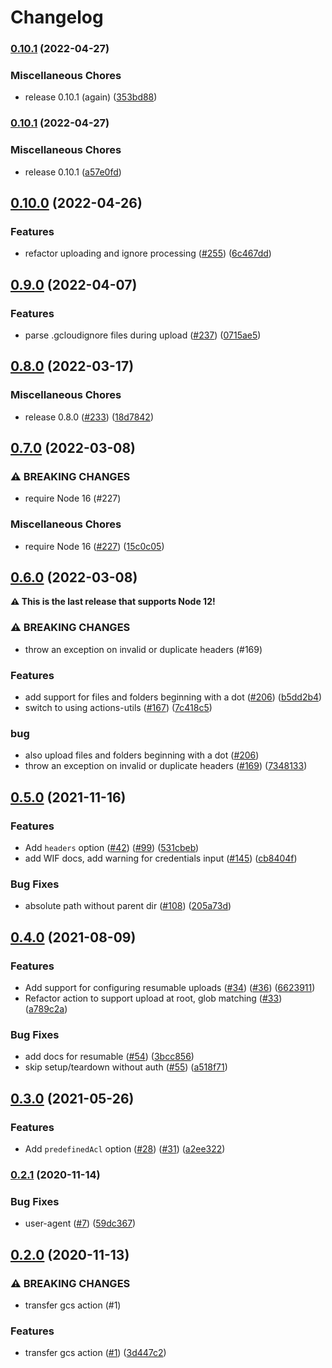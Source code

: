 # Changelog

### [0.10.1](https://www.github.com/google-github-actions/upload-cloud-storage/compare/v0.10.1...v0.10.1) (2022-04-27)


### Miscellaneous Chores

* release 0.10.1 (again) ([353bd88](https://www.github.com/google-github-actions/upload-cloud-storage/commit/353bd887e4b25b7421aad10428f267ff0144c1a4))

### [0.10.1](https://www.github.com/google-github-actions/upload-cloud-storage/compare/v0.10.0...v0.10.1) (2022-04-27)


### Miscellaneous Chores

* release 0.10.1 ([a57e0fd](https://www.github.com/google-github-actions/upload-cloud-storage/commit/a57e0fd138fe7123a81d71712f0682bb4d77d9c9))

## [0.10.0](https://www.github.com/google-github-actions/upload-cloud-storage/compare/v0.9.0...v0.10.0) (2022-04-26)


### Features

* refactor uploading and ignore processing ([#255](https://www.github.com/google-github-actions/upload-cloud-storage/issues/255)) ([6c467dd](https://www.github.com/google-github-actions/upload-cloud-storage/commit/6c467ddf4d1706392602ca12bdb604c635c9f571))

## [0.9.0](https://www.github.com/google-github-actions/upload-cloud-storage/compare/v0.8.0...v0.9.0) (2022-04-07)


### Features

* parse .gcloudignore files during upload ([#237](https://www.github.com/google-github-actions/upload-cloud-storage/issues/237)) ([0715ae5](https://www.github.com/google-github-actions/upload-cloud-storage/commit/0715ae527180418bb29f3055035821805f8b3344))

## [0.8.0](https://www.github.com/google-github-actions/upload-cloud-storage/compare/v0.7.0...v0.8.0) (2022-03-17)


### Miscellaneous Chores

* release 0.8.0 ([#233](https://www.github.com/google-github-actions/upload-cloud-storage/issues/233)) ([18d7842](https://www.github.com/google-github-actions/upload-cloud-storage/commit/18d78424cd0d52395d187cc82e3f13af4c0f018a))

## [0.7.0](https://www.github.com/google-github-actions/upload-cloud-storage/compare/v0.6.0...v0.7.0) (2022-03-08)


### ⚠ BREAKING CHANGES

* require Node 16 (#227)

### Miscellaneous Chores

* require Node 16 ([#227](https://www.github.com/google-github-actions/upload-cloud-storage/issues/227)) ([15c0c05](https://www.github.com/google-github-actions/upload-cloud-storage/commit/15c0c0521e9a3a3eb74e73e4407ba11ea441d67d))

## [0.6.0](https://www.github.com/google-github-actions/upload-cloud-storage/compare/v0.5.0...v0.6.0) (2022-03-08)

**⚠️ This is the last release that supports Node 12!**

### ⚠ BREAKING CHANGES

* throw an exception on invalid or duplicate headers (#169)

### Features

* add support for files and folders beginning with a dot ([#206](https://www.github.com/google-github-actions/upload-cloud-storage/issues/206)) ([b5dd2b4](https://www.github.com/google-github-actions/upload-cloud-storage/commit/b5dd2b4bed766f174d8238b2269ff3ca8a50a0bb))
* switch to using actions-utils ([#167](https://www.github.com/google-github-actions/upload-cloud-storage/issues/167)) ([7c418c5](https://www.github.com/google-github-actions/upload-cloud-storage/commit/7c418c5f23ef49794eba2e2b70d46dee5ee9d304))


### bug

* also upload files and folders beginning with a dot ([#206](https://www.github.com/google-github-actions/upload-cloud-storage/issues/206))
* throw an exception on invalid or duplicate headers ([#169](https://www.github.com/google-github-actions/upload-cloud-storage/issues/169)) ([7348133](https://www.github.com/google-github-actions/upload-cloud-storage/commit/7348133c56238ded37fcbb09c23fc8996481320f))

## [0.5.0](https://www.github.com/google-github-actions/upload-cloud-storage/compare/v0.4.0...v0.5.0) (2021-11-16)


### Features

* Add `headers` option ([#42](https://www.github.com/google-github-actions/upload-cloud-storage/issues/42)) ([#99](https://www.github.com/google-github-actions/upload-cloud-storage/issues/99)) ([531cbeb](https://www.github.com/google-github-actions/upload-cloud-storage/commit/531cbebb6f6d81d00018daceedd5d4ac33b5750a))
* add WIF docs, add warning for credentials input ([#145](https://www.github.com/google-github-actions/upload-cloud-storage/issues/145)) ([cb8404f](https://www.github.com/google-github-actions/upload-cloud-storage/commit/cb8404f7f7e1b83eb7d9f5a55eff745fab90be97))


### Bug Fixes

* absolute path without parent dir ([#108](https://www.github.com/google-github-actions/upload-cloud-storage/issues/108)) ([205a73d](https://www.github.com/google-github-actions/upload-cloud-storage/commit/205a73d2c3105366722104e84f2ad1da16c2ad63))

## [0.4.0](https://www.github.com/google-github-actions/upload-cloud-storage/compare/v0.3.0...v0.4.0) (2021-08-09)


### Features

* Add support for configuring resumable uploads ([#34](https://www.github.com/google-github-actions/upload-cloud-storage/issues/34)) ([#36](https://www.github.com/google-github-actions/upload-cloud-storage/issues/36)) ([6623911](https://www.github.com/google-github-actions/upload-cloud-storage/commit/6623911abca8aa04b7e1b453c5bd4c8544cb0811))
* Refactor action to support upload at root, glob matching ([#33](https://www.github.com/google-github-actions/upload-cloud-storage/issues/33)) ([a789c2a](https://www.github.com/google-github-actions/upload-cloud-storage/commit/a789c2a53adaa50b68f34fe3bfa2cf7b08585b71))


### Bug Fixes

* add docs for  resumable ([#54](https://www.github.com/google-github-actions/upload-cloud-storage/issues/54)) ([3bcc856](https://www.github.com/google-github-actions/upload-cloud-storage/commit/3bcc856858d4ef496631306d8ffe071d6e8d013d))
* skip setup/teardown without auth ([#55](https://www.github.com/google-github-actions/upload-cloud-storage/issues/55)) ([a518f71](https://www.github.com/google-github-actions/upload-cloud-storage/commit/a518f71a726853dbf7be97b32c48a37d62139b15))

## [0.3.0](https://www.github.com/google-github-actions/upload-cloud-storage/compare/v0.2.1...v0.3.0) (2021-05-26)


### Features

* Add `predefinedAcl` option ([#28](https://www.github.com/google-github-actions/upload-cloud-storage/issues/28)) ([#31](https://www.github.com/google-github-actions/upload-cloud-storage/issues/31)) ([a2ee322](https://www.github.com/google-github-actions/upload-cloud-storage/commit/a2ee322f4331b6873c769c25eb7e896f0ebddf99))

### [0.2.1](https://www.github.com/google-github-actions/upload-cloud-storage/compare/v0.2.0...v0.2.1) (2020-11-14)


### Bug Fixes

* user-agent ([#7](https://www.github.com/google-github-actions/upload-cloud-storage/issues/7)) ([59dc367](https://www.github.com/google-github-actions/upload-cloud-storage/commit/59dc367a30ea273fb86b5ad91f5cfbaf515347ab))

## [0.2.0](https://www.github.com/google-github-actions/upload-cloud-storage/compare/v0.1.0...v0.2.0) (2020-11-13)


### ⚠ BREAKING CHANGES

* transfer gcs action (#1)

### Features

* transfer gcs action ([#1](https://www.github.com/google-github-actions/upload-cloud-storage/issues/1)) ([3d447c2](https://www.github.com/google-github-actions/upload-cloud-storage/commit/3d447c22006c4a60e679e1e4bd435062c5c7a995))
